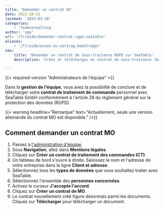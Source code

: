 ```yaml
---
title: 'Demander un contrat AV'
date: 2022-10-21
lastmod: '2023-03-28'
categories:
    - 'teamverwaltung'
author: 'vge'
url: '/fr/aide/demander-contrat-rgpd-seatable'
aliases:
    - '/fr/aide/einen-av-vertrag-beantragen'
seo:
    title: 'Demander un contrat de sous-traitance RGPD sur SeaTable'
    description: 'Créez et téléchargez un contrat de sous-traitance (Art. 28 RGPD) en un clic dans SeaTable — restez conforme aux exigences légales.'

---
```


{{< required-version "Administrateurs de l'équipe" >}}

Dans la **gestion de l'équipe**, vous avez la possibilité de conclure et de télécharger votre **contrat de traitement de commande** personnel avec SeaTable GmbH conformément à l'article 28 du règlement général sur la protection des données (RGPD).

{{< warning  headline="Remarque"  text="Actuellement, seule une version allemande du contrat MO est disponible." />}}

## Comment demander un contrat MO

1. Passez à [l'administration d'équipe](https://account.seatable.io).
2. Sous **Navigation**, allez dans **Mentions légales**.
3. Cliquez sur **Créer un contrat de traitement des commandes (CT)**.
4. Un tableau de bord s'ouvre à droite. Saisissez le nom et l'adresse de votre entreprise dans la ligne **Client et adresse**.
5. Sélectionnez tous les **types de données** que vous souhaitez traiter avec SeaTable.
6. Sélectionnez l'ensemble des **personnes concernées**.
7. Activez le curseur **J'accepte l'accord**.
8. Cliquez sur **Créer un contrat de MO**.
9. Le contrat nouvellement créé figure désormais parmi les documents. Cliquez sur **Télécharger** pour télécharger un document.
